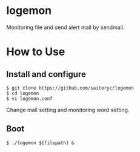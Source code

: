 # logemon
Monitoring file and send alert mail by sendmail.

# How to Use

## Install and configure

```
$ git clone https://github.com/saitoryc/logemon
$ cd logemon
$ vi logemon.conf
```

Change mail setting and monitoring word setting.

## Boot

```
$ ./logemon ${filepath} &
```